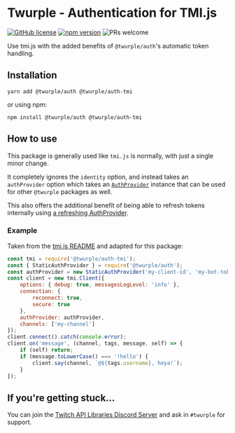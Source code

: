 # Twurple - Authentication for TMI.js

[![GitHub license](https://img.shields.io/badge/license-MIT-blue.svg)](https://github.com/twurple/twurple/blob/main/LICENSE)
[![npm version](https://img.shields.io/npm/v/@twurple/auth-tmi.svg?style=flat)](https://www.npmjs.com/package/@twurple/auth-tmi)
![PRs welcome](https://img.shields.io/badge/PRs-welcome-brightgreen.svg)

Use tmi.js with the added benefits of `@twurple/auth`'s automatic token handling.

## Installation

	yarn add @twurple/auth @twurple/auth-tmi

or using npm:

	npm install @twurple/auth @twurple/auth-tmi

## How to use

This package is generally used like `tmi.js` is normally, with just a single minor change.

It completely ignores the `identity` option, and instead takes an `authProvider` option which takes an
[`AuthProvider`](https://twurple.js.org/reference/auth/interfaces/AuthProvider.html)
instance that can be used for other `@twurple` packages as well.

This also offers the additional benefit of being able to refresh tokens internally using
[a refreshing AuthProvider](https://twurple.js.org/docs/auth/providers/refreshing.html).

### Example

Taken from the [tmi.js README](https://www.npmjs.com/package/tmi.js) and adapted for this package:

```js
const tmi = require('@twurple/auth-tmi');
const { StaticAuthProvider } = require('@twurple/auth');
const authProvider = new StaticAuthProvider('my-client-id', 'my-bot-token');
const client = new tmi.Client({
	options: { debug: true, messagesLogLevel: 'info' },
	connection: {
		reconnect: true,
		secure: true
	},
	authProvider: authProvider,
	channels: ['my-channel']
});
client.connect().catch(console.error);
client.on('message', (channel, tags, message, self) => {
	if (self) return;
	if (message.toLowerCase() === '!hello') {
		client.say(channel, `@${tags.username}, heya!`);
	}
});
```

## If you're getting stuck...

You can join the [Twitch API Libraries Discord Server](https://discord.gg/b9ZqMfz) and ask in `#twurple` for support.
